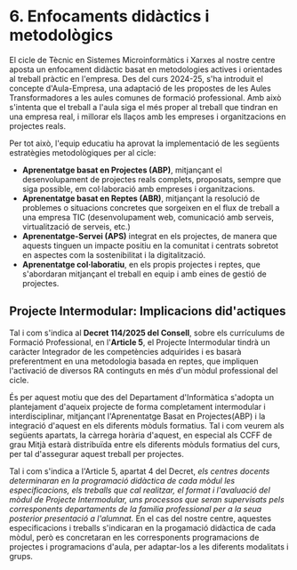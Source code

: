 # 6. Enfocaments didàctics i metodològics

El cicle de Tècnic en Sistemes Microinformàtics i Xarxes al nostre centre aposta un enfocament didàctic basat en metodologies actives i orientades al treball pràctic en l'empresa. Des del curs 2024-25, s'ha introduit el concepte d'Aula-Empresa, una adaptació de les propostes de les Aules Transformadores a les aules comunes de formació professional. Amb això s'intenta que el treball a l'aula siga el més proper al treball que tindran en una empresa real, i millorar els llaços amb les empreses i organitzacions en projectes reals.

Per tot això, l'equip educatiu ha aprovat la implementació de les següents estratègies metodològiques per al cicle:

* **Aprenentatge basat en Projectes (ABP)**, mitjançant el desenvolupament de projectes reals complets, proposats, sempre que siga possible, em col·laboració amb empreses i organitzacions.
* **Aprenentatge basat en Reptes (ABR)**, mitjançant la resolució de problemes o situacions  concretes que sorgeixen en el flux de treball a una empresa TIC (desenvolupament web, comunicació amb serveis, virtualització de serveis, etc.)
* **Aprenentatge-Servei (APS)** integrat en els projectes, de manera que aquests tinguen un impacte positiu en la comunitat i centrats sobretot en aspectes com la sostenibilitat i la digitalització.
* **Aprenentatge col·laboratiu**, en els propis projectes i reptes, que s'abordaran mitjançant el treball en equip i amb eines de gestió de projectes.

<!--## Adaptació a la modalitat semipresencial

Els ensenyaments en modalitat semipresencial tenen un perfil d'alumnat molt divers, on gran part ja està dins el mercat laboral, i no solen matricular-se de tots els mòduls formatius. Aquest fet, dificulta l'aplicació de metodologies des d'un punt de vista intermodular. No obstant això, dins de cada mòduls s'intentaran aplicar aquestes metodologies, potenciant el treball entre diversos mòduls sempre que siga possible. 

A més, una metodologia molt susceptible de treballar-se en aquesta modalitat és la classe invertida (Flipped Classroom), la qual inverteix l'ordre tradicional de l'ensenyament: L'alumnat accedeix als materials didàctics proporcionats pel centre, en forma de vídeos, apunts, etc. i treballa els conceptes més teòrics a casa. El temps que l'alumne passa al centre a les tutories col·lectives, es dedica a activitats pràctiques, com la resolució de problemes, debats, projectes, treballs en grup, i en general, a aplicar els coneixements que ha treballat a casa prèviament, amb l'assistencia i guia del professor.
-->

## Projecte Intermodular: Implicacions did'actiques

Tal i com s'indica al **Decret 114/2025 del Consell**, sobre els currículums de Formació Professional, en l'**Article 5**, el Projecte Intermodular tindrà un caràcter Integrador de les competències adquirides i es basarà preferentment en una metodologia basada en reptes, que impliquen l'activació de diversos RA continguts en més d'un mòdul professional del cicle.

És per aquest motiu que des del Departament d'Informàtica s'adopta un plantejament d'aqueix projecte de forma completament intermodular i interdisciplinar, mitjançant l'Aprenentatge Basat en Projectes(ABP) i la integració d'aquest en els diferents mòduls formatius. Tal i com veurem als següents apartats, la càrrega horària d'aquest, en especial als CCFF de grau Mitjà estarà distribuïda entre els diferents mòduls formatius del curs, per tal d'assegurar aquest treball per projectes.

Tal i com s'indica a l'Article 5, apartat 4 del Decret, *els centres docents determinaran en la programació didàctica de cada mòdul les especificacions, els treballs que cal realitzar, el format i l'avaluació del mòdul de Projecte Intermodular, uns processos que seran supervisats pels corresponents departaments de la familia professional per a la seua posterior presentació a l'alumnat.* En el cas del nostre centre, aquestes especificacions i treballs s'indicaran en la progamació didàctica de cada mòdul, però es concretaran en les corresponents programacions de projectes i programacions d'aula, per adaptar-los a les diferents modalitats i grups.


<!--
En este apartat s'ha de consensuar el marc pedagògic que condicionarà el procés 
d'ensenyança-aprenentatge en el cicle, i definir els principis metodològics que guiaran 
el treball del professorat.  
No es tracta de repetir el que ja indica el marc normatiu, sinó de concretar els principis que seran de compliment obligat per a la docència en el corresponent cicle formatiu en el centre. El que dictamina este punt haurà de tindre caràcter prescriptiu i l'equip docent s'ajustarà a estes directrius.  
És  clar  que  aconseguir  consensos  entre  el  professorat  és  difícil,  atesa  la  diversitat d'opinions  i  enfocaments  educatius,  però  considerem  que  este  esforç  és imprescindible. En general parlem d'equips educatius amplis i amb diferents interessos particulars,  és  necessari  comprendre  que  el  consens  és  un  camí  necessari  i  que  el procés requerix diàleg, flexibilitat i compromís per part de tot l'equip docent. 


RD 659/23. Article 13. Principis pedagògics 

1. Les administracions promouran i facilitaran que els equips docents implicats en cada grau incorporen metodologies actives que faciliten els aprenentatges [...] 

Integrar metodologies actives és un mandat establit en el marc normatiu. El professorat 
haurem d'esforçar-nos en el disseny de processos d'aprenentatge que evolucionen des d'un pla teòric i passiu cap a un procés significatiu integrat amb la realitat professional. 
Convertir  l'alumnat  en  protagonista  del  seu  propi  aprenentatge,  enfrontar-lo amb situacions  reals  o  simulades  que  requerisquen  la  resolució  de  problemes,  treball  en equip, presa de decisions, etc., és el camí per a aconseguir futurs professionals amb les habilitats necessàries en els sectors professionals. 

El PCCF ha de reforçar el compromís dels departaments i els equips educatius en este  canvi metodològic i, per això, s'hauran de consensuar les metodologies a utilitzar en els  mòduls del cicle i, si pot ser, potenciar les actives.
-->
